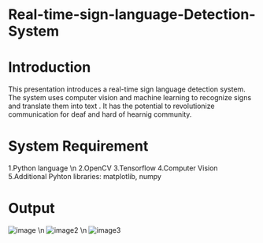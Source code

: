 # Real-time-sign-language-Detection-System

# Introduction
This presentation introduces a real-time sign language detection system. 
The system uses computer vision and machine learning to recognize signs and translate  them into text . 
It has the potential to revolutionize communication for deaf and hard of hearnig community. 
#
#
# System Requirement
1.Python language
\n
2.OpenCV
3.Tensorflow
4.Computer Vision
5.Additional Pyhton libraries: matplotlib, numpy 

# Output 
![image](https://github.com/h-ema-r/sign-language-Detection-System/blob/main/hello.png)
\n
![image2](https://github.com/h-ema-r/sign-language-Detection-System/blob/main/2023-10-05%20(13).png)
\n
![image3](https://github.com/h-ema-r/sign-language-Detection-System/blob/main/no.png)
